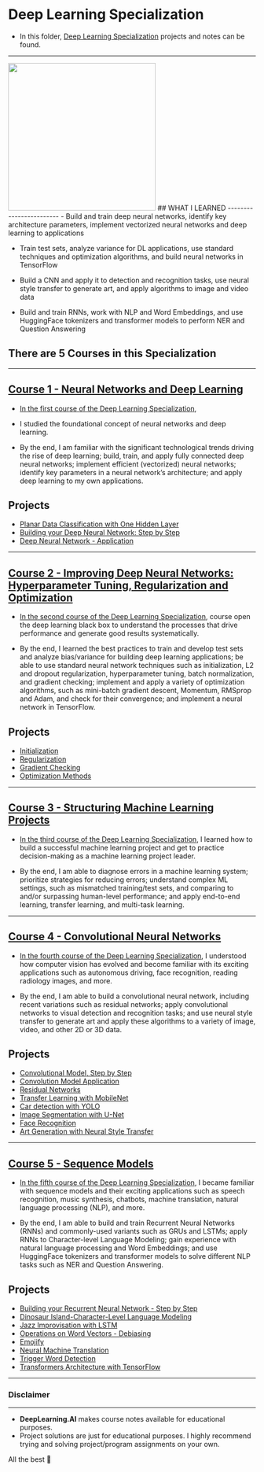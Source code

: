 # Deep Learning Specialization

- In this folder, [Deep Learning Specialization](https://www.coursera.org/specializations/deep-learning) projects and notes can be found.
----------------------------------------
<img src="https://github.com/kb1907/Deep-Learning-Specialization/assets/51021282/a998ad66-97cf-45b0-9dfc-687459635760" width="300" height="300">
## WHAT  I LEARNED
------------------------
- Build and train deep neural networks, identify key architecture parameters, implement vectorized neural networks and deep learning to applications

- Train test sets, analyze variance for DL applications, use standard techniques and optimization algorithms, and build neural networks in TensorFlow

- Build a CNN and apply it to detection and recognition tasks, use neural style transfer to generate art, and apply algorithms to image and video data

- Build and train RNNs, work with NLP and Word Embeddings, and use HuggingFace tokenizers and transformer models to perform NER and Question Answering

## There are 5 Courses in this Specialization
--------------------------------------------------

## [Course 1 - Neural Networks and Deep Learning](https://github.com/kb1907/Deep-Learning-Specialization/tree/main/Neural%20Networks%20and%20Deep%20Learning)

- [In the first course of the Deep Learning Specialization](https://www.coursera.org/learn/neural-networks-deep-learning?specialization=deep-learning), 

- I studied the foundational concept of neural networks and deep learning. 
- By the end,  I am familiar with the significant technological trends driving the rise of deep learning; build, train, and apply fully connected deep neural networks; implement efficient (vectorized) neural networks; identify key parameters in a neural network’s architecture; and apply deep learning to my own applications.

**Projects**
--------------
- [Planar Data Classification with One Hidden Layer](https://github.com/kb1907/Deep-Learning-Specialization/blob/main/Neural%20Networks%20and%20Deep%20Learning/Week3/ProgrammingAssignment_Planar_data_classification_with_one_hidden_layer.ipynb)
- [Building your Deep Neural Network: Step by Step](https://github.com/kb1907/Deep-Learning-Specialization/blob/main/Neural%20Networks%20and%20Deep%20Learning/Week4/ProgrammingAssignment_Building_your_Deep_Neural_Network_Step_by_Step.ipynb)
- [Deep Neural Network - Application](https://github.com/kb1907/Deep-Learning-Specialization/blob/main/Neural%20Networks%20and%20Deep%20Learning/Week4/ProgrammingAssignment_Deep%20Neural%20Network%20-%20Application.ipynb)
--------------------------------------------------------

## [Course 2 - Improving Deep Neural Networks: Hyperparameter Tuning, Regularization and Optimization](https://github.com/kb1907/Deep-Learning-Specialization/tree/main/Improving%20Deep%20Neural%20Networks_Hyperparameter%20Tuning%2C%20Regularization%20and%20Optimization)

- [In the second course of the Deep Learning Specialization](https://www.coursera.org/learn/deep-neural-network?specialization=deep-learning), course open the deep learning black box to understand the processes that drive performance and generate good results systematically. 

- By the end, I learned the best practices to train and develop test sets and analyze bias/variance for building deep learning applications; be able to use standard neural network techniques such as initialization, L2 and dropout regularization, hyperparameter tuning, batch normalization, and gradient checking; implement and apply a variety of optimization algorithms, such as mini-batch gradient descent, Momentum, RMSprop and Adam, and check for their convergence; and implement a neural network in TensorFlow.

**Projects**
--------------
- [Initialization](https://github.com/kb1907/Deep-Learning-Specialization/blob/main/Improving%20Deep%20Neural%20Networks_Hyperparameter%20Tuning%2C%20Regularization%20and%20Optimization/Week1/ProgrammingAssignment_Initialization.ipynb)
- [Regularization](https://github.com/kb1907/Deep-Learning-Specialization/blob/main/Improving%20Deep%20Neural%20Networks_Hyperparameter%20Tuning%2C%20Regularization%20and%20Optimization/Week1/ProgrammingAssignment_Regularization.ipynb)
- [Gradient Checking](https://github.com/kb1907/Deep-Learning-Specialization/blob/main/Improving%20Deep%20Neural%20Networks_Hyperparameter%20Tuning%2C%20Regularization%20and%20Optimization/Week1/ProgrammingAssignment_Gradient_Checking.ipynb)
- [Optimization Methods](https://github.com/kb1907/Deep-Learning-Specialization/blob/main/Improving%20Deep%20Neural%20Networks_Hyperparameter%20Tuning%2C%20Regularization%20and%20Optimization/Week2/ProgrammingAssignment_Optimization_methods.ipynb)


--------------------------------------------------



## [Course 3 - Structuring Machine Learning Projects](https://github.com/kb1907/Deep-Learning-Specialization/tree/main/Structuring%20Machine%20Learning%20Projects)

- [In the third course of the Deep Learning Specialization](https://www.coursera.org/learn/machine-learning-projects?specialization=deep-learning), I learned how to build a successful machine learning project and get to practice decision-making as a machine learning project leader. 

- By the end, I am able to diagnose errors in a machine learning system; prioritize strategies for reducing errors; understand complex ML settings, such as mismatched training/test sets, and comparing to and/or surpassing human-level performance; and apply end-to-end learning, transfer learning, and multi-task learning.

--------------------------------------------


## [Course 4 - Convolutional Neural Networks](https://github.com/kb1907/Deep-Learning-Specialization/tree/main/Convolutional%20Neural%20Networks)

- [In the fourth course of the Deep Learning Specialization](https://www.coursera.org/learn/convolutional-neural-networks?specialization=deep-learning), I understood how computer vision has evolved and become familiar with its exciting applications such as autonomous driving, face recognition, reading radiology images, and more.

- By the end, I am able to build a convolutional neural network, including recent variations such as residual networks; apply convolutional networks to visual detection and recognition tasks; and use neural style transfer to generate art and apply these algorithms to a variety of image, video, and other 2D or 3D data.

**Projects**
--------------
- [Convolutional Model, Step by Step](https://github.com/kb1907/Deep-Learning-Specialization/blob/main/Convolutional%20Neural%20Networks/Week1/Programming%20Assignment_Convolution_model_Step_by_Step_v1.ipynb)
- [Convolution Model Application](https://github.com/kb1907/Deep-Learning-Specialization/blob/main/Convolutional%20Neural%20Networks/Week1/Programming%20Assignment_Convolution_model_Application.ipynb)
- [Residual Networks](https://github.com/kb1907/Deep-Learning-Specialization/blob/main/Convolutional%20Neural%20Networks/Week2/Programming%20Assignment_Residual_Networks.ipynb)
- [Transfer Learning with MobileNet](https://github.com/kb1907/Deep-Learning-Specialization/blob/main/Convolutional%20Neural%20Networks/Week2/Programming%20Assignment_Transfer_learning_with_MobileNet_v1.ipynb)
- [Car detection with YOLO](https://github.com/kb1907/Deep-Learning-Specialization/blob/main/Convolutional%20Neural%20Networks/Week3/Programming%20Assignment_Autonomous_driving_application_Car_detection.ipynb)
- [Image Segmentation with U-Net](https://github.com/kb1907/Deep-Learning-Specialization/blob/main/Convolutional%20Neural%20Networks/Week3/Programming%20Assignment_Image_segmentation_Unet_v2.ipynb)
- [Face Recognition](https://github.com/kb1907/Deep-Learning-Specialization/blob/main/Convolutional%20Neural%20Networks/Week4/Programming%20Assignment_Face_Recognition.ipynb)
- [Art Generation with Neural Style Transfer](https://github.com/kb1907/Deep-Learning-Specialization/blob/main/Convolutional%20Neural%20Networks/Week4/Programming%20Assignment_Art_Generation_with_Neural_Style_Transfer.ipynb)

----------------------------------------------------



## [Course 5 - Sequence Models](https://github.com/kb1907/Deep-Learning-Specialization/tree/main/Sequence%20Models)

- [In the fifth course of the Deep Learning Specialization](https://www.coursera.org/learn/nlp-sequence-models?specialization=deep-learning), I became familiar with sequence models and their exciting applications such as speech recognition, music synthesis, chatbots, machine translation, natural language processing (NLP), and more. 

- By the end, I am able to build and train Recurrent Neural Networks (RNNs) and commonly-used variants such as GRUs and LSTMs; apply RNNs to Character-level Language Modeling; gain experience with natural language processing and Word Embeddings; and use HuggingFace tokenizers and transformer models to solve different NLP tasks such as NER and Question Answering.


**Projects**
--------------

- [Building your Recurrent Neural Network - Step by Step](https://github.com/kb1907/Deep-Learning-Specialization/blob/main/Sequence%20Models/Week1/Programming%20Assignment_Building_a_Recurrent_Neural_Network_Step_by_Step.ipynb)
- [Dinosaur Island-Character-Level Language Modeling](https://github.com/kb1907/Deep-Learning-Specialization/blob/main/Sequence%20Models/Week1/Programming%20Assignment_Dinosaurus_Island_Character_level_language_model.ipynb)
- [Jazz Improvisation with LSTM](https://github.com/kb1907/Deep-Learning-Specialization/blob/main/Sequence%20Models/Week1/Programming%20Assignment_Improvise_a_Jazz_Solo_with_an_LSTM_Network_v4.ipynb)
- [Operations on Word Vectors - Debiasing](https://github.com/kb1907/Deep-Learning-Specialization/blob/main/Sequence%20Models/Week2/Programming%20Assignment_Operations_on_word_vectors_v2a.ipynb)
- [Emojify](https://github.com/kb1907/Deep-Learning-Specialization/blob/main/Sequence%20Models/Week2/Programming%20Assignment_Emoji_v3a.ipynb)
- [Neural Machine Translation](https://github.com/kb1907/Deep-Learning-Specialization/blob/main/Sequence%20Models/Week3/Programming%20Assignment_Neural_machine_translation_with_attention_v4a.ipynb)
- [Trigger Word Detection](https://github.com/kb1907/Deep-Learning-Specialization/blob/main/Sequence%20Models/Week3/Programming%20Assignment_Trigger_word_detection_v2a.ipynb)
- [Transformers Architecture with TensorFlow](https://github.com/kb1907/Deep-Learning-Specialization/blob/main/Sequence%20Models/Week4/Programming%20Assignment_Transformer_Subclass_v1.ipynb)

------------------------------------------------

### Disclaimer
------------------------------------
- **DeepLearning.AI** makes course notes available for educational purposes. 
- Project solutions are just for educational purposes. I highly recommend trying and solving project/program assignments on your own.

All the best 🤘
